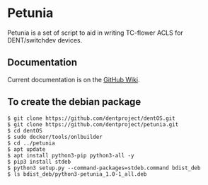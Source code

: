 # Petunia

Petunia is a set of script to aid in writing TC-flower ACLS for
DENT/switchdev devices.

## Documentation

Current documentation is on the
[GitHub Wiki](https://github.com/dentproject/petunia/wiki).

## To create the debian package
```
$ git clone https://github.com/dentproject/dentOS.git
$ git clone https://github.com/dentproject/petunia.git
$ cd dentOS
$ sudo docker/tools/onlbuilder
$ cd ../petunia
$ apt update
$ apt install python3-pip python3-all -y
$ pip3 install stdeb
$ python3 setup.py --command-packages=stdeb.command bdist_deb
$ ls bdist_deb/python3-petunia_1.0-1_all.deb

```
